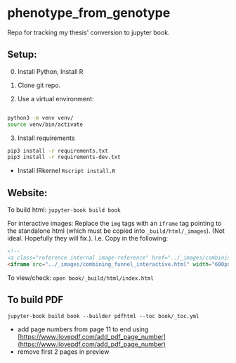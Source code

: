 # phenotype_from_genotype
Repo for tracking my thesis' conversion to jupyter book.

## Setup:

0. Install Python, Install R

1. Clone git repo.

2. Use a virtual environment:
```bash

python3 -m venv venv/
source venv/bin/activate
```

3. Install requirements
```bash
pip3 install -r requirements.txt
pip3 install -r requirements-dev.txt
```

- Install IRkernel 
`Rscript install.R`

## Website:
To build html:
`jupyter-book build book`

For interactive images:
Replace the `img` tags with an `iframe` tag pointing to the standalone html (which must be copied into `_build/html/_images`). (Not ideal. Hopefully they will fix.). I.e. Copy in the following:
```html
<!--
<a class="reference internal image-reference" href="../_images/combining_funnel_interactive.html"><img alt="../_images/combining_funnel_interactive.html" src="../_images/combining_funnel_interactive.html" style="height: 150px;" /></a> -->
<iframe src="../_images/combining_funnel_interactive.html" width="600px" height="300px" style="border:none;"></iframe>
```

To view/check:
`open book/_build/html/index.html`

## To build PDF
<!--
`jupyter-book build book --builder pdfhtml`
`jupyter-book build book --builder pdflatex` <- fails
-->

<!--
First build latex:
`jupyter-book build book --builder latex`

Next edit `_build/latex/thesis.tex`:
- Delete the jupyter-book intro
- Delete the biography (auto-generated, so there will be two)
- Make sure anything don't want numbered has a * after it e.g. `\chapter*{Glossary}` 
- Delete everything to do with `\index`
- Interactive figures: add in the static versions
- Code blocks: remove/link to website.

Finally, move to the `latex` directory and run `make`.
-->

<!-- ` jupyter-book build . --builder pdfhtml` (This doesn't work if you have a venv at the moment)-->



`jupyter-book build book --builder pdfhtml --toc book/_toc.yml`
- add page numbers from page 11 to end using [https://www.ilovepdf.com/add_pdf_page_number](https://www.ilovepdf.com/add_pdf_page_number)
- remove first 2 pages in preview

<!-- Note when you make the PDF, it will break the website html (there will be a new pdf html version), so you must then rebuild the normal version `juputer-book build book` -->